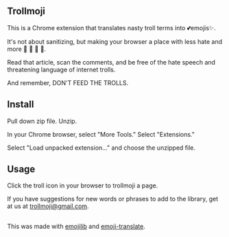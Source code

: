 ## Trollmoji

This is a Chrome extension that translates nasty troll terms into 💕emojis✨. 

It's not about sanitizing, but making your browser a place with less hate and more 🌺 🐣 🙊 🐳. 

Read that article, scan the comments, and be free of the hate speech and threatening language of internet trolls. 

And remember, DON'T FEED THE TROLLS. 


## Install

Pull down zip file. Unzip. 

In your Chrome browser, select "More Tools." Select "Extensions."

Select "Load unpacked extension..." and choose the unzipped file. 


## Usage

Click the troll icon in your browser to trollmoji a page. 

If you have suggestions for new words or phrases to add to the library, get at us at trollmoji@gmail.com. 


##
This was made with [emojilib](https://github.com/muan/emojilib) and [emoji-translate](https://github.com/notwaldorf/emoji-translate).
